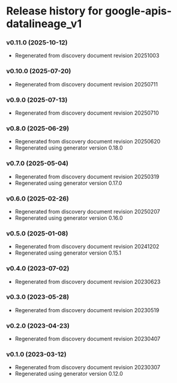 # Release history for google-apis-datalineage_v1

### v0.11.0 (2025-10-12)

* Regenerated from discovery document revision 20251003

### v0.10.0 (2025-07-20)

* Regenerated from discovery document revision 20250711

### v0.9.0 (2025-07-13)

* Regenerated from discovery document revision 20250710

### v0.8.0 (2025-06-29)

* Regenerated from discovery document revision 20250620
* Regenerated using generator version 0.18.0

### v0.7.0 (2025-05-04)

* Regenerated from discovery document revision 20250319
* Regenerated using generator version 0.17.0

### v0.6.0 (2025-02-26)

* Regenerated from discovery document revision 20250207
* Regenerated using generator version 0.16.0

### v0.5.0 (2025-01-08)

* Regenerated from discovery document revision 20241202
* Regenerated using generator version 0.15.1

### v0.4.0 (2023-07-02)

* Regenerated from discovery document revision 20230623

### v0.3.0 (2023-05-28)

* Regenerated from discovery document revision 20230519

### v0.2.0 (2023-04-23)

* Regenerated from discovery document revision 20230407

### v0.1.0 (2023-03-12)

* Regenerated from discovery document revision 20230307
* Regenerated using generator version 0.12.0


